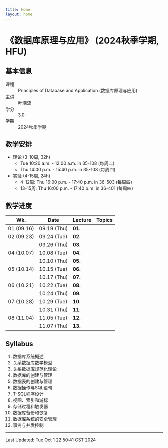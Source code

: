 ```yaml
---
title: Home
layout: home
---
```


# 《数据库原理与应用》 (2024秋季学期, HFU)

## 基本信息

<dl>
  <dt>课程</dt>
  <dd>Principles of Database and Application (数据库原理与应用)</dd>
  <dt>主讲</dt>
  <dd>叶潮流</dd>
  <dt>学分</dt>
  <dd>3.0</dd>
  <dt>学期</dt>
  <dd>2024秋季学期</dd>
</dl>

## 教学安排

- 理论 (3-10周, 32h)
	- Tue 10:20 a.m. - 12:00 a.m. in 35-108 (每周二)
	- Thu 14:00 p.m. - 15:40 p.m. in 35-108 (每周四)
- 实验 (4-15周, 24h)
	- 4-12周: Thu 16:00 p.m. - 17:40 p.m. in 36-503 (每周四)
	- 13-15周: Thu 16:00 p.m. - 17:40 p.m. in 36-401 (每周四)

## 教学进度

| Wk.        | Date        | Lecture | Topics |
| ---------- | ----------- | ------- | ------ |
| 01 (09.16) | 09.19 (Thu) | **01.** |        |
| 02 (09.23) | 09.24 (Tue) | **02.** |        |
|            | 09.26 (Thu) | **03.** |        |
| 04 (10.07) | 10.08 (Tue) | **04.** |        |
|            | 10.10 (Thu) | **05.** |        |
| 05 (10.14) | 10.15 (Tue) | **06.** |        |
|            | 10.17 (Thu) | **07.** |        |
| 06 (10.21) | 10.22 (Tue) | **08.** |        |
|            | 10.24 (Thu) | **09.** |        |
| 07 (10.28) | 10.29 (Tue) | **10.** |        |
|            | 10.31 (Thu) | **11.** |        |
| 08 (11.04) | 11.05 (Tue) | **12.** |        |
|            | 11.07 (Thu) | **13.** |        |

## Syllabus

1. 数据库系统概述
2. 关系数据库数学模型
3. 关系数据库规范化理论
4. 数据库的创建与管理
5. 数据表的创建与管理
6. 数据操作与SQL语句
7. T-SQL程序设计
8. 视图、索引和游标
9. 存储过程和触发器
10. 数据库备份和恢复
11. 数据库系统的安全管理
12. 事务与并发控制

---

Last Updated: Tue Oct  1 22:50:41 CST 2024
